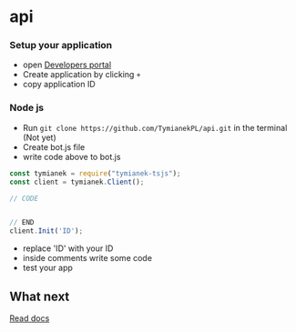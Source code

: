 # api

### Setup your application 
* open [Developers portal](https://tymianek.mooo.com/api/user/apps)
* Create application by clicking `+`
* copy application ID
### Node js
* Run `git clone https://github.com/TymianekPL/api.git` in the terminal (Not yet) 
* Create bot.js file
* write code above to bot.js
```js
const tymianek = require("tymianek-tsjs");
const client = tymianek.Client();

// CODE


// END
client.Init('ID');
```
* replace 'ID' with your ID 
* inside comments write some code
* test your app

## What next
[Read docs](https://tymianek.mooo.com/api/user/docs/)
